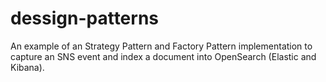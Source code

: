 # dessign-patterns
An example of an Strategy Pattern and Factory Pattern implementation to capture an SNS event and index a document into OpenSearch (Elastic and Kibana). 
